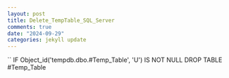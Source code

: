 ```yaml
---
layout: post
title: Delete_TempTable_SQL_Server
comments: true
date: "2024-09-29"
categories: jekyll update
---
```


`` IF Object_id('tempdb.dbo.#Temp_Table', 'U') IS NOT NULL
DROP TABLE #Temp_Table
